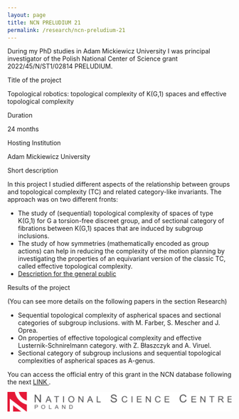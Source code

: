 ```yaml
---
layout: page
title: NCN PRELUDIUM 21
permalink: /research/ncn-preludium-21
---
```




During my PhD studies in Adam Mickiewicz University I was principal investigator of the Polish National Center of Science grant 2022/45/N/ST1/02814 PRELUDIUM. 

<p class="text-bold text-underline"> Title of the project </p>
<p> Topological robotics: topological complexity of K(G,1) spaces and effective topological complexity</p>

<p class="text-bold text-underline"> Duration </p>
<p>24 months</p>

<p class="text-bold text-underline"> Hosting Institution </p>
<p>Adam Mickiewicz University</p>

<p class="text-bold text-underline"> Short description </p>

<p>In this project I studied different aspects of the relationship between groups and topological complexity (TC) and related category-like invariants. The approach was on two different fronts:</p>

<ul class="list-objectives-NCN">
<li>The study of (sequential) topological complexity of spaces of type K(G,1) for G a torsion-free discreet group, and of sectional category of fibrations between K(G,1) spaces that are induced by subgroup inclusions.</li>

<li> The study of how symmetries (mathematically encoded as group actions) can help in reducing the complexity of the motion planning by investigating the properties of  an equivariant version of the classic TC, called effective topological complexity.</li>

<li> <a href="https://drive.google.com/file/d/1gG53X-VoYb8I2gFr8M7wS61Jt2Gy-7yR/view" target="_blank"> Description for the general public </a> </li>
</ul>

<p class="text-bold text-underline"> Results of the project </p>

<p class="text-italic"> (You can see more details on the following papers in the section Research) </p>

<ul class="list-ooutcomes-NCN">
<li>Sequential topological complexity of aspherical spaces and sectional categories of subgroup inclusions.  with M. Farber, S. Mescher and J. Oprea.</li>

<li>On properties of effective topological complexity and effective Lusternik-Schnirelmann category. with Z. Błaszczyk and A. Viruel.</li>

<li>Sectional category of subgroup inclusions and sequential topological complexities of aspherical spaces as A-genus.</li>
</ul>


<p>You can access the official entry of this grant in the NCN database following the next 
<a href="https://projekty.ncn.gov.pl/en/index.php?projekt_id=556429" target="_blank"> LINK </a>.</p>


<img src="../images/NCN.png" alt="Logo of NCN"> 